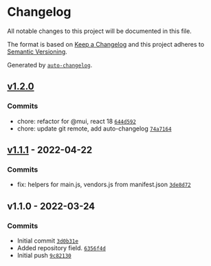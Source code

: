 # Changelog

All notable changes to this project will be documented in this file.

The format is based on [Keep a Changelog](https://keepachangelog.com/en/1.0.0/)
and this project adheres to [Semantic Versioning](https://semver.org/spec/v2.0.0.html).

Generated by [`auto-changelog`](https://github.com/CookPete/auto-changelog).

## [v1.2.0](https://github.com/ChumsInc/current-openings/compare/v1.1.1...v1.2.0)

### Commits

- chore: refactor for @mui, react 18 [`644d592`](https://github.com/ChumsInc/current-openings/commit/644d5928bd5afd6115cf63a82c86c61e32b38c0b)
- chore: update git remote,  add auto-changelog [`74a7164`](https://github.com/ChumsInc/current-openings/commit/74a71646d863a6c1a03864b52f64021dbd7bf92a)

## [v1.1.1](https://github.com/ChumsInc/current-openings/compare/v1.1.0...v1.1.1) - 2022-04-22

### Commits

- fix: helpers for main.js, vendors.js from manifest.json [`3de8d72`](https://github.com/ChumsInc/current-openings/commit/3de8d7248f5b4759e6ab189f77b9d131c2d6436e)

## v1.1.0 - 2022-03-24

### Commits

- Initial commit [`3d0b31e`](https://github.com/ChumsInc/current-openings/commit/3d0b31ee96489bbaf6e2ba0ac3e478c1c239da0d)
- Added repository field. [`6356f4d`](https://github.com/ChumsInc/current-openings/commit/6356f4d78efd13689b14d561d25586330cef4e6b)
- Initial push [`9c82130`](https://github.com/ChumsInc/current-openings/commit/9c82130b269b1fbe47a1844c883fab9dd56c416f)
